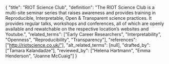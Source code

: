 {
    "title": "RIOT Science Club",
    "definition": "The RIOT Science Club is a multi-site seminar series that raises awareness and provides training in Reproducible, Interpretable, Open & Transparent science practices. It provides regular talks, workshops and conferences, all of which are openly available and rewatchable on the respective location’s websites and Youtube.",
    "related_terms": ["Early Career Researchers", "Interpretability", "Openness", "Reproducibility", "Transparency"],
    "references": ["http://riotscience.co.uk/"],
    "alt_related_terms": [null],
    "drafted_by": ["Tamara Kalandadze"],
    "reviewed_by": ["Helena Hartmann", "Emma Henderson", "Joanne McCuaig"]
  }
